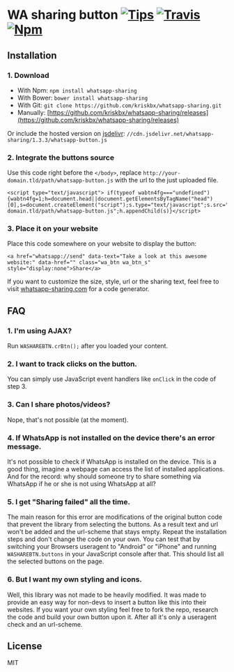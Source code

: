 # WA sharing button [![Tips](https://img.shields.io/gratipay/kriskbx.svg)](https://www.gittip.com/kriskbx/) [![Travis](https://img.shields.io/travis/kriskbx/whatsapp-sharing.svg)](https://travis-ci.org/kriskbx/whatsapp-sharing) [![Npm](https://img.shields.io/npm/dt/whatsapp-sharing.svg)](https://www.npmjs.com/package/whatsapp-sharing)


## Installation

### 1. Download

* With Npm: `npm install whatsapp-sharing`
* With Bower: `bower install whatsapp-sharing`
* With Git: `git clone https://github.com/kriskbx/whatsapp-sharing.git`
* Manually: [https://github.com/kriskbx/whatsapp-sharing/releases](https://github.com/kriskbx/whatsapp-sharing/releases) 

Or include the hosted version on [jsdelivr](http://www.jsdelivr.com/): `//cdn.jsdelivr.net/whatsapp-sharing/1.3.3/whatsapp-button.js`

### 2. Integrate the buttons source

Use this code right before the `</body>`, replace `http://your-domain.tld/path/whatsapp-button.js` with the url to the just uploaded file.

	<script type="text/javascript">	if(typeof wabtn4fg==="undefined")	{wabtn4fg=1;h=document.head||document.getElementsByTagName("head")[0],s=document.createElement("script");s.type="text/javascript";s.src="http://your-domain.tld/path/whatsapp-button.js";h.appendChild(s)}</script>

### 3. Place it on your website

Place this code somewhere on your website to display the button:

	<a href="whatsapp://send" data-text="Take a look at this awesome website:" data-href="" class="wa_btn wa_btn_s" style="display:none">Share</a>
	
If you want to customize the size, style, url or the sharing text, feel free to visit [whatsapp-sharing.com](http://www.whatsapp-sharing.com) for a code generator.

## FAQ

### 1. I'm using AJAX?

Run `WASHAREBTN.crBtn();` after you loaded your content.

### 2. I want to track clicks on the button.

You can simply use JavaScript event handlers like `onClick` in the code of step 3.

### 3. Can I share photos/videos?

Nope, that's not possible (at the moment).

### 4. If WhatsApp is not installed on the device there's an error message.

It's not possible to check if WhatsApp is installed on the device. This is a good thing, imagine a webpage can access the list of installed applications. And for the record: why should someone try to share something via WhatsApp if he or she is not using WhatsApp at all?

### 5. I get "Sharing failed" all the time.

The main reason for this error are modifications of the original button code that prevent the library from selecting the buttons. As a result text and url won't be added and the url-scheme that stays empty. Repeat the installation steps and don't change the code on your own.
You can test that by switching your Browsers useragent to "Android" or "iPhone" and running `WASHAREBTN.buttons` in your JavaScript console after that. This should list all the selected buttons on the page.

### 6. But I want my own styling and icons.

Well, this library was not made to be heavily modified. It was made to provide an easy way for non-devs to insert a button like this into their websites. If you want your own styling feel free to fork the repo, research the code and build your own button upon it. After all it's only a useragent check and an url-scheme.

## License

MIT
